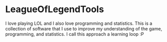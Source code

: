 # LeagueOfLegendTools

I love playing LOL and I also love programming and statistics. This is a collection of software that I use to improve my understanding of the game, programming, and statistics. I call this approach a learning loop :P
